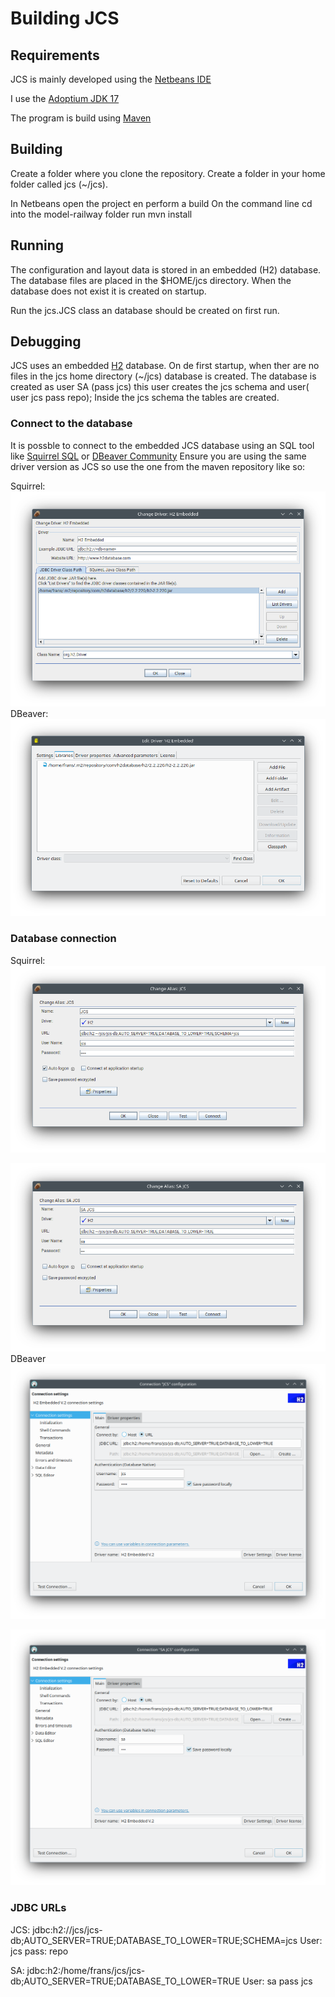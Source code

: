# Building JCS

## Requirements
JCS is mainly developed using the [Netbeans IDE](https://netbeans.apache.org)
 
I use the [Adoptium JDK 17](https://adoptium.net/en-GB/)

The program is build using [Maven](https://maven.apache.org) 

## Building 
Create a folder where you clone the repository.
Create a folder in your home folder called jcs (~/jcs).

In Netbeans open the project en perform a build
On the command line cd into the model-railway folder
run mvn install

## Running
The configuration and layout data is stored in an embedded (H2) database.
The database files are placed in the $HOME/jcs directory.
When the database does not exist it is created on startup. 

Run the jcs.JCS class an database should be created on first run.

## Debugging
JCS uses an embedded [H2](https://h2database.com/html/main.html) database.
On de first startup, when ther are no files in the jcs home directory (~/jcs)
database is created. The database is created as user SA (pass jcs) this user
creates the jcs schema and user( user jcs pass repo);
Inside the jcs schema the tables are created.

### Connect to the database
It is possble to connect to the embedded JCS database using an SQL tool like
[Squirrel SQL](http://www.squirrelsql.org/) or [DBeaver Community](https://dbeaver.io/)
Ensure you are using the same driver version as JCS so use the one from the
maven repository like so:
 
Squirrel:
![UI screenshot: Squirrel H2 driver settings](assets/squirrel_driver_settings.png?raw=true) 
DBeaver:
![UI screenshot: DBeaver H2 driver settings](assets/dbeaver_driver_settings.png?raw=true) 

### Database connection
Squirrel:
![UI screenshot: Squirrel jcs schema connection](assets/squirrel_connection_jcs.png?raw=true) 

![UI screenshot: Squirrel SA schema connection](assets/squirrel_connection_sa.png?raw=true) 
DBeaver
![UI screenshot: DBeaver jcs schema connection](assets/dbeaver_connection_jcs.png?raw=true) 

![UI screenshot: DBeaver SA schema connection](assets/dbeaver_connection_sa.png?raw=true) 

### JDBC URLs

JCS: jdbc:h2:/<home folder>/jcs/jcs-db;AUTO_SERVER=TRUE;DATABASE_TO_LOWER=TRUE;SCHEMA=jcs
User: jcs pass: repo

SA:  jdbc:h2:/home/frans/jcs/jcs-db;AUTO_SERVER=TRUE;DATABASE_TO_LOWER=TRUE
User: sa pass jcs